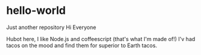 # hello-world
Just another repository
Hi Everyone

Hubot here, I like Node.js and coffeescript (that's what I'm made of!)
I'v had tacos on the mood and find them for superior to Earth tacos.
